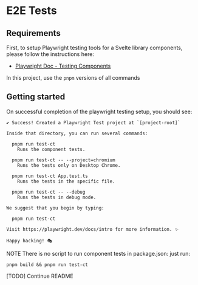 # E2E Tests

## Requirements

First, to setup Playwright testing tools for a Svelte library components, please follow the instructions here:

- [Playwright Doc - Testing Components](https://playwright.dev/docs/test-components)

In this project, use the `pnpm` versions of all commands

## Getting started

On successful completion of the playwright testing setup, you should see:

```shell
✔ Success! Created a Playwright Test project at `[project-root]`

Inside that directory, you can run several commands:

  pnpm run test-ct
    Runs the component tests.

  pnpm run test-ct -- --project=chromium
    Runs the tests only on Desktop Chrome.

  pnpm run test-ct App.test.ts
    Runs the tests in the specific file.

  pnpm run test-ct -- --debug
    Runs the tests in debug mode.

We suggest that you begin by typing:

  pnpm run test-ct

Visit https://playwright.dev/docs/intro for more information. ✨

Happy hacking! 🎭
```

NOTE There is no script to run component tests in package.json: just run:

```shell
pnpm build && pnpm run test-ct
```

[TODO] Continue README
